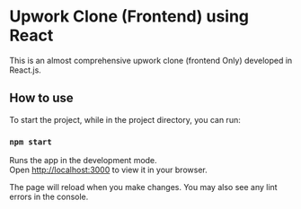 # Upwork Clone (Frontend) using React
This is an almost comprehensive upwork clone (frontend Only) developed in React.js.


## How to use

To start the project, while in the project directory, you can run:

### `npm start`

Runs the app in the development mode.\
Open [http://localhost:3000](http://localhost:3000) to view it in your browser.

The page will reload when you make changes. You may also see any lint errors in the console.


